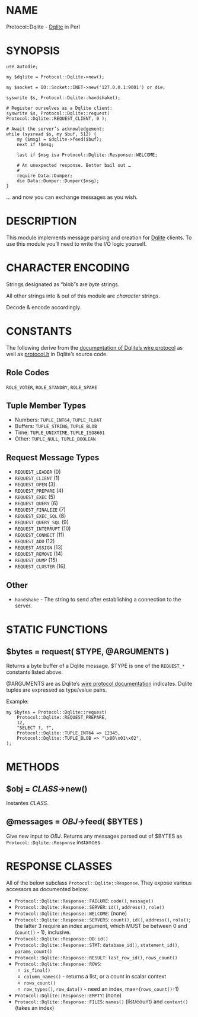 # NAME

Protocol::Dqlite - [Dqlite](https://dqlite.io) in Perl

# SYNOPSIS

    use autodie;

    my $dqlite = Protocol::Dqlite->new();

    my $socket = IO::Socket::INET->new('127.0.0.1:9001') or die;

    syswrite $s, Protocol::Dqlite::handshake();

    # Register ourselves as a Dqlite client:
    syswrite $s, Protocol::Dqlite::request( Protocol::Dqlite::REQUEST_CLIENT, 0 );

    # Await the server’s acknowledgement:
    while (sysread $s, my $buf, 512) {
        my ($msg) = $dqlite->feed($buf);
        next if !$msg;

        last if $msg isa Protocol::Dqlite::Response::WELCOME;

        # An unexpected response. Better bail out …
        #
        require Data::Dumper;
        die Data::Dumper::Dumper($msg);
    }

… and now you can exchange messages as you wish.

# DESCRIPTION

This module implements message parsing and creation for
[Dqlite](https://dqlite.io) clients. To use this module you’ll need to
write the I/O logic yourself.

# CHARACTER ENCODING

Strings designated as “blob”s are _byte_ strings.

All other strings into & out of this module are _character_ strings.

Decode & encode accordingly.

# CONSTANTS

The following derive from the
[documentation of Dqlite’s wire protocol](https://dqlite.io/docs/protocol)
as well as
[protocol.h](https://github.com/canonical/dqlite/blob/master/src/protocol.h)
in Dqlite’s source code.

## Role Codes

`ROLE_VOTER`, `ROLE_STANDBY`, `ROLE_SPARE`

## Tuple Member Types

- Numbers: `TUPLE_INT64`, `TUPLE_FLOAT`
- Buffers: `TUPLE_STRING`, `TUPLE_BLOB`
- Time: `TUPLE_UNIXTIME`, `TUPLE_ISO8601`
- Other: `TUPLE_NULL`, `TUPLE_BOOLEAN`

## Request Message Types

- `REQUEST_LEADER` (0)
- `REQUEST_CLIENT` (1)
- `REQUEST_OPEN`      (3)
- `REQUEST_PREPARE`   (4)
- `REQUEST_EXEC`      (5)
- `REQUEST_QUERY`     (6)
- `REQUEST_FINALIZE`  (7)
- `REQUEST_EXEC_SQL`  (8)
- `REQUEST_QUERY_SQL` (9)
- `REQUEST_INTERRUPT` (10)
- `REQUEST_CONNECT`   (11)
- `REQUEST_ADD`       (12)
- `REQUEST_ASSIGN`    (13)
- `REQUEST_REMOVE`    (14)
- `REQUEST_DUMP`      (15)
- `REQUEST_CLUSTER`   (16)

## Other

- `handshake` - The string to send after establishing
a connection to the server.

# STATIC FUNCTIONS

## $bytes = request( $TYPE, @ARGUMENTS )

Returns a byte buffer of a Dqlite message. $TYPE is one of the
`REQUEST_*` constants listed above.

@ARGUMENTS are as Dqlite’s
[wire protocol documentation](https://dqlite.io/docs/protocol) indicates.
Dqlite tuples are expressed as type/value pairs.

Example:

    my $bytes = Protocol::Dqlite::request(
        Protocol::Dqlite::REQUEST_PREPARE,
        12,
        "SELECT ?, ?",
        Protocol::Dqlite::TUPLE_INT64 => 12345,
        Protocol::Dqlite::TUPLE_BLOB => "\x00\x01\x02",
    );

# METHODS

## $obj = _CLASS_->new()

Instantes _CLASS_.

## @messages = _OBJ_->feed( $BYTES )

Give new input to _OBJ_. Returns any messages parsed out of $BYTES
as `Protocol::Dqlite::Response` instances.

# RESPONSE CLASSES

All of the below subclass `Protocol::Dqlite::Response`.
They expose various accessors as documented below:

- `Protocol::Dqlite::Response::FAILURE`: `code()`, `message()`
- `Protocol::Dqlite::Response::SERVER`: `id()`, `address()`,
`role()`
- `Protocol::Dqlite::Response::WELCOME`: (none)
- `Protocol::Dqlite::Response::SERVERS`: `count()`, `id()`,
`address()`, `role()`; the latter 3 require an index argument, which
MUST be between 0 and (`count()` - 1), inclusive.
- `Protocol::Dqlite::Response::DB`: `id()`
- `Protocol::Dqlite::Response::STMT`: `database_id()`,
`statement_id()`, `params_count()`
- `Protocol::Dqlite::Response::RESULT`: `last_row_id()`,
`rows_count()`
- `Protocol::Dqlite::Response::ROWS`:
    - `is_final()`
    - `column_names()` - returns a list, or a count in scalar context
    - `rows_count()`
    - `row_types()`, `row_data()` - need an index, max=(`rows_count()`-1)
- `Protocol::Dqlite::Response::EMPTY`: (none)
- `Protocol::Dqlite::Response::FILES`: `names()` (list/count) and
`content()` (takes an index)

